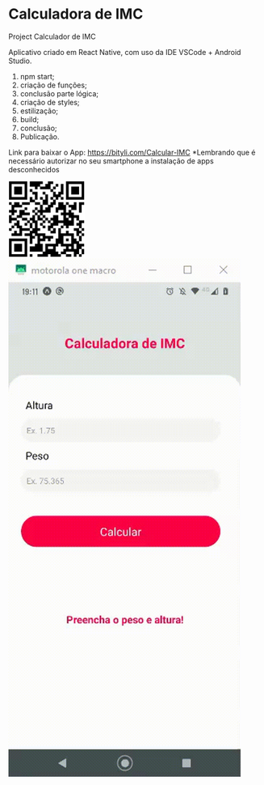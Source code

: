 # Calculadora de IMC
Project Calculador de IMC

Aplicativo criado em React Native, com uso da IDE VSCode + Android Studio.

1. npm start;
2. criação de funções;
3. conclusão parte lógica;
4. criação de styles;
5. estilização;
6. build;
7. conclusão;
8. Publicação.

Link para baixar o App: https://bityli.com/Calcular-IMC
*Lembrando que é necessário autorizar no seu smartphone a instalação de apps desconhecidos

<img width="30%" src="./assets/QR-code-Calcular-IMC.png">
<img src="./assets/gif.gif">




